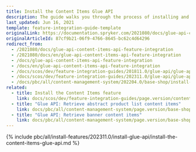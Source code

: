 ```yaml
---
title: Install the Content Items Glue API
description: The guide walks you through the process of installing and configuring the Content Items feature in the project.
last_updated: Jun 16, 2021
template: feature-integration-guide-template
originalLink: https://documentation.spryker.com/2021080/docs/glue-api-content-items-api-feature-integration
originalArticleId: 87cf9b21-06f9-4766-8645-bc62c4d64296
redirect_from:
  - /2021080/docs/glue-api-content-items-api-feature-integration
  - /2021080/docs/en/glue-api-content-items-api-feature-integration
  - /docs/glue-api-content-items-api-feature-integration
  - /docs/en/glue-api-content-items-api-feature-integration
  - /docs/scos/dev/feature-integration-guides/201811.0/glue-api/glue-api-content-items-feature-integration.html
  - /docs/scos/dev/feature-integration-guides/202311.0/glue-api/glue-api-content-items-feature-integration.html 
  - /docs/pbc/all/content-management-system/202204.0/base-shop/install-and-upgrade/install-glue-api/install-the-content-items-glue-api.html 
related:
  - title: Install the Content Items feature
    link: docs/scos/dev/feature-integration-guides/page.version/content-items-feature-integration.html
  - title: "Glue API: Retrieve abstract product list content items"
    link: docs/pbc/all/content-management-system/page.version/base-shop/manage-using-glue-api/glue-api-retrieve-abstract-product-list-content-items.html
  - title: "Glue API: Retrieve banner content items"
    link: docs/pbc/all/content-management-system/page.version/base-shop/manage-using-glue-api/glue-api-retrieve-banner-content-items.html
---
```


{% include pbc/all/install-features/202311.0/install-glue-api/install-the-content-items-glue-api.md %} <!-- To edit, see /_includes/pbc/all/install-features/202311.0/install-glue-api/install-the-content-items-glue-api.md -->
